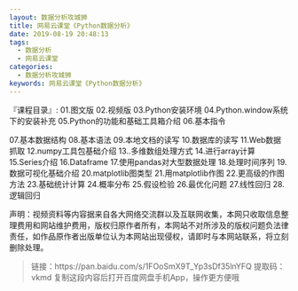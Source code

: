 ```yaml
---
layout: 数据分析攻城狮
title: 网易云课堂《Python数据分析》
date: 2019-08-19 20:48:13
tags:
  - 数据分析
  - 网易云课堂
categories:
  - 数据分析攻城狮
keywords: 网易云课堂《Python数据分析》
---
```

『课程目录』:
01.图文版
02.视频版
03.Python安装环境
04.Python.window系统下的安装补充
05.Python的功能和基础工具箱介绍
06.基本指令
<!-- more -->  
07.基本数据结构
08.基本语法
09.本地文档的读写
10.数据库的读写
11.Web数据抓取
12.numpy工具包基础介绍
13..多维数组处理方式
14.进行array计算
15.Series介绍
16.Dataframe
17.使用pandas对大型数据处理
18.处理时间序列
19.数据可视化基础介绍
20.matplotlib图类型
21.用matplotlib作图
22.更高级的作图方法
23.基础统计计算
24.概率分布
25.假设检验
26.最优化问题
27.线性回归
28.逻辑回归
<div class="post-copyright">
    <div class="post-copyright__author">
      <span class="post-copyright-meta">声明：视频资料等内容据来自各大网络交流群以及互联网收集，本网只收取信息整理费用和网站维护费用，版权归原作者所有，本网站不对所涉及的版权问题负法律责任，如作品原作者出版单位认为本网站出现侵权，请即时与本网站联系，将立刻删除处理。 </span>
    </div>
</div>

<blockquote class="blockquote-center">
链接：https://pan.baidu.com/s/1FOoSmX9T_Yp3sDf35lnYFQ 
提取码：vkmd 
复制这段内容后打开百度网盘手机App，操作更方便哦
</blockquote>

